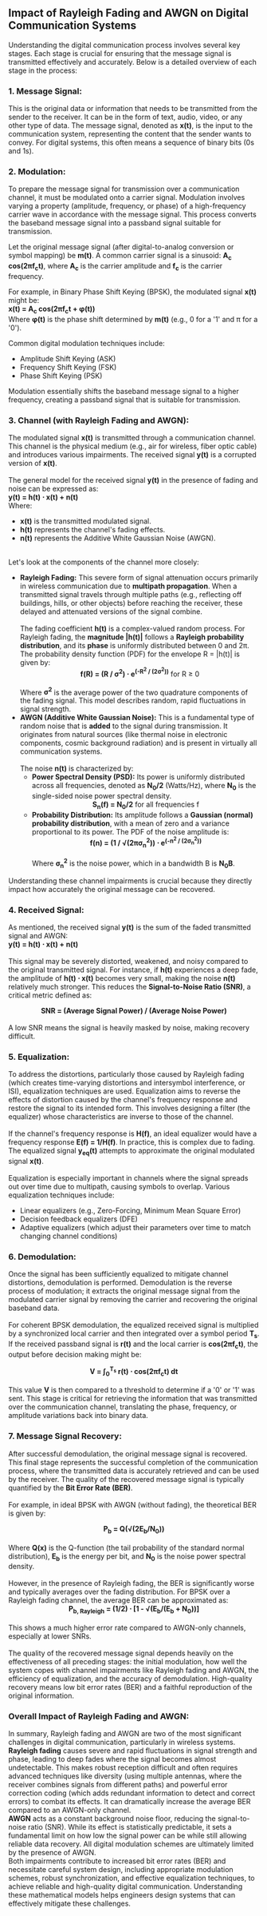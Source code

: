  <h2>
        Impact of Rayleigh Fading and AWGN on Digital Communication Systems
      </h2>
      <p class="mb-4">
        Understanding the digital communication process involves several key stages. Each stage is crucial for ensuring that the message signal is transmitted effectively and accurately. Below is a detailed overview of each stage in the process:
      </p>
      <h3>1. Message Signal:</h3>
      <p class="mb-4">
        This is the original data or information that needs to be transmitted from the sender to the receiver. It can be in the form of text, audio, video, or any other type of data. The message signal, denoted as <strong>x(t)</strong>, is the input to the communication system, representing the content that the sender wants to convey. For digital systems, this often means a sequence of binary bits (0s and 1s).
      </p>
      <h3>2. Modulation:</h3>
      <p class="mb-4">
        To prepare the message signal for transmission over a communication channel, it must be modulated onto a carrier signal. Modulation involves varying a property (amplitude, frequency, or phase) of a high-frequency carrier wave in accordance with the message signal. This process converts the baseband message signal into a passband signal suitable for transmission.
      </p>
      <p class="mb-4">
        Let the original message signal (after digital-to-analog conversion or symbol mapping) be <b>m(t)</b>. A common carrier signal is a sinusoid: <b>A<sub>c</sub> cos(2πf<sub>c</sub>t)</b>, where <b>A<sub>c</sub></b> is the carrier amplitude and <b>f<sub>c</sub></b> is the carrier frequency.
      </p>
      <p class="mb-4">
        For example, in Binary Phase Shift Keying (BPSK), the modulated signal <b>x(t)</b> might be:
        <br />
        <b>x(t) = A<sub>c</sub> cos(2πf<sub>c</sub>t + φ(t))</b>
        <br />
        Where <b>φ(t)</b> is the phase shift determined by <b>m(t)</b> (e.g., 0 for a '1' and π for a '0').
      </p>
      <p class="mb-4">
        Common digital modulation techniques include:
      </p>
      <ul>
        <li>Amplitude Shift Keying (ASK)</li>
        <li>Frequency Shift Keying (FSK)</li>
        <li>Phase Shift Keying (PSK)</li>
      </ul>
      <p class="mb-4">
        Modulation essentially shifts the baseband message signal to a higher frequency, creating a passband signal that is suitable for transmission.
      </p>
      <h3>3. Channel (with Rayleigh Fading and AWGN):</h3>
      <p class="mb-4">
        The modulated signal <strong>x(t)</strong> is transmitted through a communication channel. This channel is the physical medium (e.g., air for wireless, fiber optic cable) and introduces various impairments. The received signal <strong>y(t)</strong> is a corrupted version of <strong>x(t)</strong>.
        <br /><br />
        The general model for the received signal <strong>y(t)</strong> in the presence of fading and noise can be expressed as:
        <br />
        <b>y(t) = h(t) ⋅ x(t) + n(t)</b>
        <br />
        Where:
        <ul>
          <li><b>x(t)</b> is the transmitted modulated signal.</li>
          <li><b>h(t)</b> represents the channel's fading effects.</li>
          <li><b>n(t)</b> represents the Additive White Gaussian Noise (AWGN).</li>
        </ul>
        <br />
        Let's look at the components of the channel more closely:
      </p>
      <ul>
        <li>
          <strong>Rayleigh Fading:</strong> This severe form of signal attenuation occurs primarily in wireless communication due to <strong>multipath propagation</strong>. When a transmitted signal travels through multiple paths (e.g., reflecting off buildings, hills, or other objects) before reaching the receiver, these delayed and attenuated versions of the signal combine.
          <br /><br />
          The fading coefficient <strong>h(t)</strong> is a complex-valued random process. For Rayleigh fading, the <strong>magnitude |h(t)|</strong> follows a <strong>Rayleigh probability distribution</strong>, and its <strong>phase</strong> is uniformly distributed between 0 and 2π.
          <br />
          The probability density function (PDF) for the envelope R = |h(t)| is given by:
          <br />
          <div style="text-align: center;"><b>f(R) = (R / σ<sup>2</sup>) ⋅ e<sup>(-R<sup>2</sup> / (2σ<sup>2</sup>))</sup></b> for R ≥ 0</div>
          <br />
          Where <b>σ<sup>2</sup></b> is the average power of the two quadrature components of the fading signal. This model describes random, rapid fluctuations in signal strength.
        </li>
        <li>
          <strong>AWGN (Additive White Gaussian Noise):</strong> This is a fundamental type of random noise that is <strong>added</strong> to the signal during transmission. It originates from natural sources (like thermal noise in electronic components, cosmic background radiation) and is present in virtually all communication systems.
          <br /><br />
          The noise <strong>n(t)</strong> is characterized by:
          <ul>
            <li>
              <strong>Power Spectral Density (PSD):</strong> Its power is uniformly distributed across all frequencies, denoted as <b>N<sub>0</sub>/2</b> (Watts/Hz), where <b>N<sub>0</sub></b> is the single-sided noise power spectral density.
              <br />
              <div style="text-align: center;"><b>S<sub>n</sub>(f) = N<sub>0</sub>/2</b> for all frequencies f</div>
            </li>
            <li>
              <strong>Probability Distribution:</strong> Its amplitude follows a <strong>Gaussian (normal) probability distribution</strong>, with a mean of zero and a variance proportional to its power. The PDF of the noise amplitude is:
              <br />
              <div style="text-align: center;"><b>f(n) = (1 / √(2πσ<sub>n</sub><sup>2</sup>)) ⋅ e<sup>(-n<sup>2</sup> / (2σ<sub>n</sub><sup>2</sup>))</sup></b></div>
              <br />
              Where <b>σ<sub>n</sub><sup>2</sup></b> is the noise power, which in a bandwidth B is <b>N<sub>0</sub>B</b>.
            </li>
          </ul>
        </li>
      </ul>
      <p class="mb-4">
        Understanding these channel impairments is crucial because they directly impact how accurately the original message can be recovered.
      </p>
      <h3>4. Received Signal:</h3>
      <p class="mb-4">
        As mentioned, the received signal <b>y(t)</b> is the sum of the faded transmitted signal and AWGN:
        <br />
        <b>y(t) = h(t) ⋅ x(t) + n(t)</b>
        <br /><br />
        This signal may be severely distorted, weakened, and noisy compared to the original transmitted signal. For instance, if <b>h(t)</b> experiences a deep fade, the amplitude of <b>h(t) ⋅ x(t)</b> becomes very small, making the noise <strong>n(t)</strong> relatively much stronger. This reduces the <strong>Signal-to-Noise Ratio (SNR)</strong>, a critical metric defined as:
        <br />
        <div style="text-align: center;"><b>SNR = (Average Signal Power) / (Average Noise Power)</b></div>
        <br />
        A low SNR means the signal is heavily masked by noise, making recovery difficult.
      </p>     
      <h3>5. Equalization:</h3>
      <p class="mb-4">
        To address the distortions, particularly those caused by Rayleigh fading (which creates time-varying distortions and intersymbol interference, or ISI), equalization techniques are used. Equalization aims to reverse the effects of distortion caused by the channel's frequency response and restore the signal to its intended form. This involves designing a filter (the equalizer) whose characteristics are inverse to those of the channel.
        <br /><br />
        If the channel's frequency response is <b>H(f)</b>, an ideal equalizer would have a frequency response <b>E(f) = 1/H(f)</b>. In practice, this is complex due to fading. The equalized signal <b>y<sub>eq</sub>(t)</b> attempts to approximate the original modulated signal <b>x(t)</b>.
        <br /><br />
        Equalization is especially important in channels where the signal spreads out over time due to multipath, causing symbols to overlap. Various equalization techniques include:
      </p>
      <ul>
        <li>Linear equalizers (e.g., Zero-Forcing, Minimum Mean Square Error)</li>
        <li>Decision feedback equalizers (DFE)</li>
        <li>Adaptive equalizers (which adjust their parameters over time to match changing channel conditions)</li>
      </ul>
      <h3>6. Demodulation:</h3>
      <p class="mb-4">
        Once the signal has been sufficiently equalized to mitigate channel distortions, demodulation is performed. Demodulation is the reverse process of modulation; it extracts the original message signal from the modulated carrier signal by removing the carrier and recovering the original baseband data.
        <br /><br />
        For coherent BPSK demodulation, the equalized received signal is multiplied by a synchronized local carrier and then integrated over a symbol period <strong>T<sub>s</sub></strong>. If the received passband signal is <b>r(t)</b> and the local carrier is <b>cos(2πf<sub>c</sub>t)</b>, the output before decision making might be:
        <br />
        <div style="text-align: center;"><b>V = ∫<sub>0</sub><sup>T<sub>s</sub></sup> r(t) ⋅ cos(2πf<sub>c</sub>t) dt</b></div>
        <br />
        This value <b>V</b> is then compared to a threshold to determine if a '0' or '1' was sent. This stage is critical for retrieving the information that was transmitted over the communication channel, translating the phase, frequency, or amplitude variations back into binary data.
      </p>
      <h3>7. Message Signal Recovery:</h3>
      <p class="mb-4">
        After successful demodulation, the original message signal is recovered. This final stage represents the successful completion of the communication process, where the transmitted data is accurately retrieved and can be used by the receiver. The quality of the recovered message signal is typically quantified by the <strong>Bit Error Rate (BER)</strong>.
        <br /><br />
        For example, in ideal BPSK with AWGN (without fading), the theoretical BER is given by:
        <br />
        <div style="text-align: center;"><b>P<sub>b</sub> = Q(√(2E<sub>b</sub>/N<sub>0</sub>))</b></div>
        <br />
        Where <b>Q(x)</b> is the Q-function (the tail probability of the standard normal distribution), <b>E<sub>b</sub></b> is the energy per bit, and <b>N<sub>0</sub></b> is the noise power spectral density.
        <br /><br />
        However, in the presence of Rayleigh fading, the BER is significantly worse and typically averages over the fading distribution. For BPSK over a Rayleigh fading channel, the average BER can be approximated as:
        <br />
        <div style="text-align: center;"><b>P<sub>b, Rayleigh</sub> = (1/2) ⋅ [1 - √(E<sub>b</sub>/(E<sub>b</sub> + N<sub>0</sub>))]</b></div>
        <br />
        This shows a much higher error rate compared to AWGN-only channels, especially at lower SNRs.
        <br /><br />
        The quality of the recovered message signal depends heavily on the effectiveness of all preceding stages: the initial modulation, how well the system copes with channel impairments like Rayleigh fading and AWGN, the efficiency of equalization, and the accuracy of demodulation. High-quality recovery means low bit error rates (BER) and a faithful reproduction of the original information.
      </p>
      <h3>Overall Impact of Rayleigh Fading and AWGN:</h3>
      <p class="mb-4">
        In summary, Rayleigh fading and AWGN are two of the most significant challenges in digital communication, particularly in wireless systems.
        <br />
        <strong>Rayleigh fading</strong> causes severe and rapid fluctuations in signal strength and phase, leading to deep fades where the signal becomes almost undetectable. This makes robust reception difficult and often requires advanced techniques like diversity (using multiple antennas, where the receiver combines signals from different paths) and powerful error correction coding (which adds redundant information to detect and correct errors) to combat its effects. It can dramatically increase the average BER compared to an AWGN-only channel.
        <br />
        <strong>AWGN</strong> acts as a constant background noise floor, reducing the signal-to-noise ratio (SNR). While its effect is statistically predictable, it sets a fundamental limit on how low the signal power can be while still allowing reliable data recovery. All digital modulation schemes are ultimately limited by the presence of AWGN.
        <br />
        Both impairments contribute to increased bit error rates (BER) and necessitate careful system design, including appropriate modulation schemes, robust synchronization, and effective equalization techniques, to achieve reliable and high-quality digital communication. Understanding these mathematical models helps engineers design systems that can effectively mitigate these challenges.
      </p>

